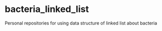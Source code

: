 # bacteria_linked_list

Personal repositories for using data structure of linked list about bacteria
